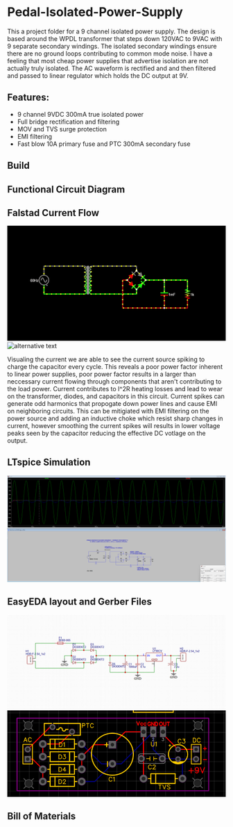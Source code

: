 # Pedal-Isolated-Power-Supply

This a project folder for a 9 channel isolated power supply. The design is based around the WPDL transformer that steps down 120VAC to 9VAC with 9 separate secondary windings. The isolated secondary windings ensure there are no ground loops contributing to common mode noise. I have a feeling that most cheap power supplies that advertise isolation are not actually truly isolated. The AC waveform is rectified and and then filtered and passed to linear regulator which holds the DC output at 9V. 

## Features: 

- 9 channel 9VDC 300mA true isolated power 
- Full bridge rectification and filtering 
- MOV and TVS surge protection
- EMI filtering
- Fast blow 10A primary fuse and PTC 300mA secondary fuse

## Build 


## Functional Circuit Diagram 


## Falstad Current Flow 
![alternative text](https://github.com/ericmaclean/Pedal-Isolated-Power-Supply/blob/main/ScreenShots/Falstad60hztoDCfullbridgerectifier-ezgif.com-video-to-gif-converter.gif)
![alternative text](https://github.com/ericmaclean/Pedal-Isolated-Power-Supply/blob/main/ScreenShots/Falstad_scope_measurements-ezgif.com-video-to-gif-converter.gif)

Visualing the current we are able to see the current source spiking to charge the capacitor every cycle. This reveals a poor power factor inherent to linear power supplies, poor power factor results in a larger than neccessary current flowing through components that aren't contributing to the load power. Current contributes to I^2R heating losses and lead to wear on the transformer, diodes, and capacitors in this circuit. Current spikes can generate odd harmonics that propogate down power lines and cause EMI on neighboring circuits. This can be mitigiated with EMI filtering on the power source and adding an inductive choke which resist sharp changes in current, however smoothing the current spikes will results in lower voltage peaks seen by the capacitor reducing the effective DC votlage on the output. 
## LTspice Simulation
![alt text](https://github.com/ericmaclean/Pedal-Isolated-Power-Supply/blob/main/ScreenShots/SpiceSC.png)
## EasyEDA layout and Gerber Files
![alternative text](https://github.com/ericmaclean/Pedal-Isolated-Power-Supply/blob/main/ScreenShots/EasyEDA_Schematic.png)
![alternative text](https://github.com/ericmaclean/Pedal-Isolated-Power-Supply/blob/main/ScreenShots/EasyEDA_Layout.png)
## Bill of Materials 




